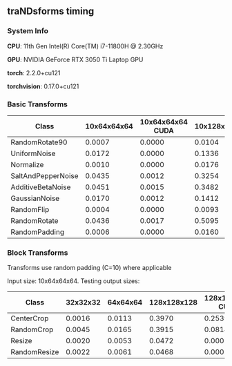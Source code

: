 ## traNDsforms timing

### System Info

**CPU**: 11th Gen Intel(R) Core(TM) i7-11800H @ 2.30GHz

**GPU**: NVIDIA GeForce RTX 3050 Ti Laptop GPU

**torch**: 2.2.0+cu121

**torchvision**: 0.17.0+cu121

### Basic Transforms

| Class | 10x64x64x64 | 10x64x64x64 CUDA | 10x128x128x128 | 10x128x128x128 CUDA |
|-------|-------------|------------------|----------------|---------------------|
| RandomRotate90 | 0.0007 | 0.0000 | 0.0104 | 0.0000 |
| UniformNoise | 0.0172 | 0.0000 | 0.1336 | 0.0000 |
| Normalize | 0.0010 | 0.0000 | 0.0176 | 0.0000 |
| SaltAndPepperNoise | 0.0435 | 0.0012 | 0.3254 | 0.0074 |
| AdditiveBetaNoise | 0.0451 | 0.0015 | 0.3482 | 0.0103 |
| GaussianNoise | 0.0170 | 0.0012 | 0.1412 | 0.0057 |
| RandomFlip | 0.0004 | 0.0000 | 0.0093 | 0.0000 |
| RandomRotate | 0.0436 | 0.0017 | 0.5095 | 0.0123 |
| RandomPadding | 0.0006 | 0.0000 | 0.0160 | 0.0001 |


### Block Transforms

Transforms use random padding (C=10) where applicable

Input size: 10x64x64x64. Testing output sizes:

| Class | 32x32x32 | 64x64x64 | 128x128x128 | 128x128x128 CUDA |
|-------|----------|----------|-------------|------------------|
| CenterCrop | 0.0016 | 0.0113 | 0.3970 | 0.2539 |
| RandomCrop | 0.0045 | 0.0165 | 0.3915 | 0.0814 |
| Resize | 0.0020 | 0.0053 | 0.0472 | 0.0005 |
| RandomResize | 0.0022 | 0.0061 | 0.0468 | 0.0002 |
